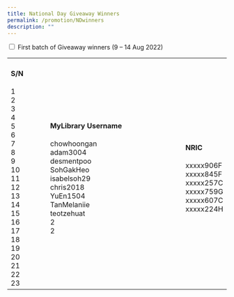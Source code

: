 ```yaml
---
title: National Day Giveaway Winners
permalink: /promotion/NDwinners
description: ""
---
```

<div id="eReads-get-started" class="new-accordion">          
<input id="acc1" type="checkbox">
        <label for="acc1">First batch of Giveaway winners (9 – 14 Aug 2022)</label>
<div class="new-accordion-content">
<table style="width: auto;">
<tbody>
<tr>
<td style="width: 20%; height: auto;"><p></p><h4>S/N</h4><p></p>1<br>2<br>3<br>4<br>5<br>6<br>7<br>8<br>9<br>10<br>11<br>12<br>13<br>14<br>15<br>16<br>17<br>18<br>19<br>20<br>21<br>22<br>23</td>
	
<td style="width: 70%; height: auto;"><p></p><h4>MyLibrary Username</h4><p></p>chowhoongan<br>adam3004<br>desmentpoo<br>SohGakHeo<br>isabelsoh29<br>chris2018<br>YuEn1504<br>TanMelaniie<br>teotzehuat<br>2<br>2</td>
	
<td style="width: 70%; height:auto;"><p></p><h4>NRIC</h4><p></p>xxxxx906F<br>xxxxx845F<br>xxxxx257C<br>xxxxx759G<br>xxxxx607C<br>xxxxx224H</td>
</tr>
</tbody>
</table>